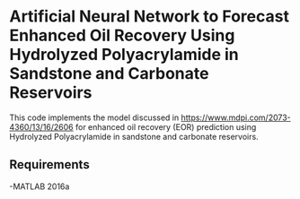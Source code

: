 # Artificial Neural Network to Forecast Enhanced Oil Recovery Using Hydrolyzed Polyacrylamide in Sandstone and Carbonate Reservoirs
This code implements the model discussed in https://www.mdpi.com/2073-4360/13/16/2606 for enhanced oil recovery (EOR) prediction using Hydrolyzed Polyacrylamide in sandstone and carbonate reservoirs.

## Requirements
-MATLAB 2016a
